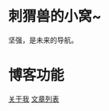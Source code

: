 # 刺猬兽的小窝~
坚强，是未来的导航。
# 博客功能
[关于我](https://Herissmon2016.github.io/about)
[文章列表](https://Herissmon2016.github.io/list)
